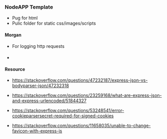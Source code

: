 ### NodeAPP Template
+ Pug for html
+ Pulic folder for static css/images/scripts

#### Morgan

- For logging http requests

####

-

#### Resource

- https://stackoverflow.com/questions/47232187/express-json-vs-bodyparser-json/47232318
- https://stackoverflow.com/questions/23259168/what-are-express-json-and-express-urlencoded/51844327
- https://stackoverflow.com/questions/53248541/error-cookieparsersecret-required-for-signed-cookies

- https://stackoverflow.com/questions/11658035/unable-to-change-favicon-with-express-js
